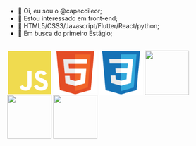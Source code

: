 - 👋 Oi, eu sou o @capeccileor;
- 👀 Estou interessado em front-end;
- 🌱 HTML5/CSS3/Javascript/Flutter/React/python;
- 👋 Em busca do primeiro Estágio;


</div>
  <div style="display: inline_block"><br>
  <img align="center" alt="Js" height="100" width="100" src="https://raw.githubusercontent.com/devicons/devicon/master/icons/javascript/javascript-plain.svg">
  <img align="center" alt="-HTML" height="100" width="100" src="https://raw.githubusercontent.com/devicons/devicon/master/icons/html5/html5-original.svg">
  <img align="center" alt="-CSS" height="100" width="100" src="https://raw.githubusercontent.com/devicons/devicon/master/icons/css3/css3-original.svg">
  <img align="center" alt"-css" height="100" width="100" src="https://upload.wikimedia.org/wikipedia/commons/thumb/0/0a/Python.svg/2048px-Python.svg.png">
  <img align="center" alt"-css" height="100" width="100" src="https://seeklogo.com/images/F/flutter-logo-5086DD11C5-seeklogo.com.png">
  <img align="center" alt"-css" height="100" width="100" src="https://upload.wikimedia.org/wikipedia/commons/thumb/a/a7/React-icon.svg/2300px-React-icon.svg.png">
</div>

  ##
  
